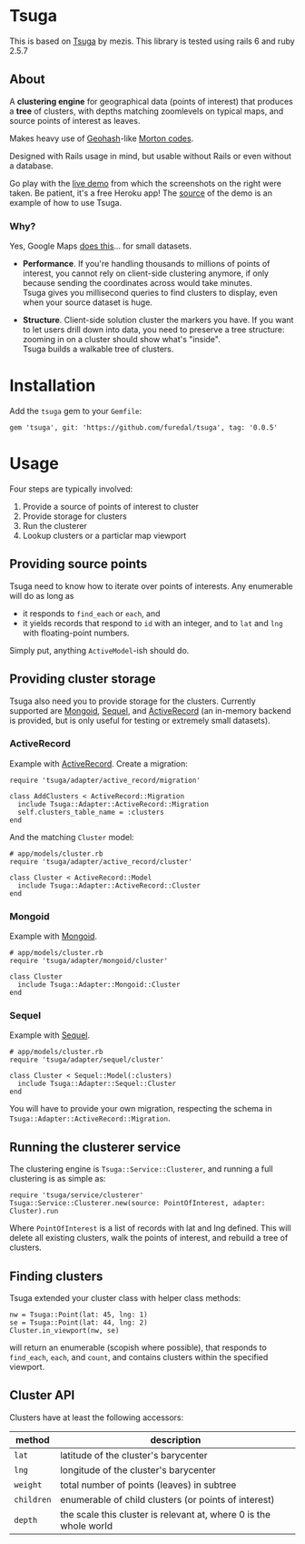 # Tsuga

This is based on [Tsuga](https://github.com/mezis/tsuga) by mezis.
This library is tested using rails 6 and ruby 2.5.7

## About

A **clustering engine** for geographical data (points of interest) that
produces a **tree** of clusters, with depths matching zoomlevels on typical
maps, and source points of interest as leaves.

Makes heavy use of [Geohash](http://en.wikipedia.org/wiki/Geohash)-like
[Morton codes](http://en.wikipedia.org/wiki/Morton_number_%28number_theory%29).

Designed with Rails usage in mind, but usable without Rails or even without a database.

Go play with the [live demo](http://tsuga-demo.herokuapp.com/) from which
the screenshots on the right were taken. Be patient, it's a free Heroku app!
The [source](http://github.com/mezis/tsuga-demo) of the demo is an example
of how to use Tsuga.

### Why?

Yes, Google Maps [does this](https://code.google.com/p/google-maps-utility-library-v3/wiki/Libraries#Marker_Clusterer_Plus)... for small datasets.

- **Performance**. If you're handling thousands to millions of points of
  interest, you cannot rely on client-side clustering anymore, if only because
  sending the coordinates across would take minutes. <br/>
  Tsuga gives you millisecond queries to find clusters to display, even when your
  source dataset is huge.

- **Structure**. Client-side solution cluster the markers you have. If you
  want to let users drill down into data, you need to preserve a tree
  structure: zooming in on a cluster should show what's "inside". <br/>
  Tsuga builds a walkable tree of clusters.


# Installation

Add the `tsuga` gem to your `Gemfile`:

    gem 'tsuga', git: 'https://github.com/furedal/tsuga', tag: '0.0.5'


# Usage

Four steps are typically involved:

1. Provide a source of points of interest to cluster
2. Provide storage for clusters
3. Run the clusterer
4. Lookup clusters or a particlar map viewport


## Providing source points

Tsuga need to know how to iterate over points of interests.
Any enumerable will do as long as 
- it responds to `find_each` or `each`, and
- it yields records that respond to `id` with an integer, and to `lat` and `lng` with floating-point numbers.

Simply put, anything `ActiveModel`-ish should do.


## Providing cluster storage


Tsuga also need you to provide storage for the clusters. Currently supported
are [Mongoid][mongoid], [Sequel][sequel], and [ActiveRecord][active_record] (an in-memory backend is provided, but is
only useful for testing or extremely small datasets).


### ActiveRecord

Example with [ActiveRecord][active_record]. Create a migration:

    require 'tsuga/adapter/active_record/migration'

    class AddClusters < ActiveRecord::Migration
      include Tsuga::Adapter::ActiveRecord::Migration
      self.clusters_table_name = :clusters
    end

And the matching `Cluster` model:

    # app/models/cluster.rb
    require 'tsuga/adapter/active_record/cluster'

    class Cluster < ActiveRecord::Model
      include Tsuga::Adapter::ActiveRecord::Cluster
    end


### Mongoid

Example with [Mongoid][mongoid].

    # app/models/cluster.rb
    require 'tsuga/adapter/mongoid/cluster'

    class Cluster
      include Tsuga::Adapter::Mongoid::Cluster
    end


### Sequel

Example with [Sequel][sequel].

    # app/models/cluster.rb
    require 'tsuga/adapter/sequel/cluster'

    class Cluster < Sequel::Model(:clusters)
      include Tsuga::Adapter::Sequel::Cluster
    end

You will have to provide your own migration, respecting the schema in
`Tsuga::Adapter::ActiveRecord::Migration`.


## Running the clusterer service

The clustering engine is `Tsuga::Service::Clusterer`, and running a full
clustering is as simple as:

    require 'tsuga/service/clusterer'
    Tsuga::Service::Clusterer.new(source: PointOfInterest, adapter: Cluster).run

Where `PointOfInterest` is a list of records with lat and lng defined.
This will delete all existing clusters, walk the points of interest, and
rebuild a tree of clusters.


## Finding clusters

Tsuga extended your cluster class with helper class methods:

    nw = Tsuga::Point(lat: 45, lng: 1)
    se = Tsuga::Point(lat: 44, lng: 2)
    Cluster.in_viewport(nw, se)

will return an enumerable (scopish where possible), that responds to
`find_each`, `each`, and `count`, and contains clusters within the specified
viewport.

## Cluster API

Clusters have at least the following accessors:

| method      | description                            |
|-------------|----------------------------------------|
| `lat`       | latitude of the cluster's barycenter   |
| `lng`       | longitude of the cluster's barycenter  |
| `weight`    | total number of points (leaves) in subtree |
| `children`  | enumerable of child clusters (or points of interest) |
| `depth`     | the scale this cluster is relevant at, where 0 is the whole world |


[mongoid]:       http://mongoid.org/
[sequel]:        http://sequel.rubyforge.org/
[active_record]: http://guides.rubyonrails.org/

